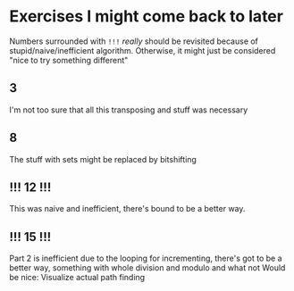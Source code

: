 # Exercises I might come back to later

Numbers surrounded with `!!!` _really_ should be revisited because of stupid/naive/inefficient algorithm.
Otherwise, it might just be considered "nice to try something different"

## 3
I'm not too sure that all this transposing and stuff was necessary

## 8
The stuff with sets might be replaced by bitshifting

## !!! 12 !!!
This was naive and inefficient, there's bound to be a better way.

## !!! 15 !!!
Part 2 is inefficient due to the looping for incrementing, there's got to be a better way, something with whole division and modulo and what not
Would be nice: Visualize actual path finding
